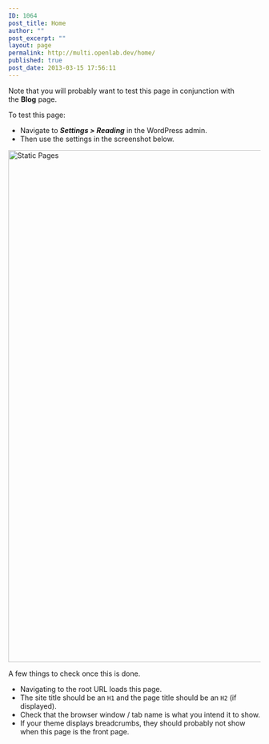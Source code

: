 ```yaml
---
ID: 1064
post_title: Home
author: ""
post_excerpt: ""
layout: page
permalink: http://multi.openlab.dev/home/
published: true
post_date: 2013-03-15 17:56:11
---
```

Note that you will probably want to test this page in conjunction with the <strong>Blog</strong> page.

To test this page:
<ul>
	<li>Navigate to <strong><em>Settings &gt; Reading</em></strong> in the WordPress admin.</li>
	<li>Then use the settings in the screenshot below.</li>
</ul>
<img class="alignnone size-full wp-image-1071" alt="Static Pages" src="http://multi.openlab.dev/wp-content/uploads/2013/03/static-pages.png" width="1390" height="1022" />

A few things to check once this is done.
<ul>
	<li>Navigating to the root URL loads this page.</li>
	<li>The site title should be an <code>H1</code> and the page title should be an <code>H2</code> (if displayed).</li>
	<li>Check that the browser window / tab name is what you intend it to show.</li>
	<li>If your theme displays breadcrumbs, they should probably not show when this page is the front page.</li>
</ul>